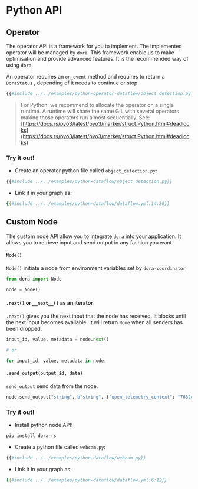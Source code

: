 # Python API

## Operator

The operator API is a framework for you to implement. The implemented operator will be managed by `dora`. This framework enable us to make optimisation and provide advanced features. It is the recommended way of using `dora`.

An operator requires an `on_event` method and requires to return a `DoraStatus` , depending of it needs to continue or stop.

```python
{{#include ../../examples/python-operator-dataflow/object_detection.py:0:25}}
```

> For Python, we recommend to allocate the operator on a single runtime. A runtime will share the same GIL with several operators making those operators run almost sequentially. See: [https://docs.rs/pyo3/latest/pyo3/marker/struct.Python.html#deadlocks](https://docs.rs/pyo3/latest/pyo3/marker/struct.Python.html#deadlocks)
### Try it out!

- Create an operator python file called `object_detection.py`:
```python
{{#include ../../examples/python-dataflow/object_detection.py}}
```

- Link it in your graph as:
```yaml
{{#include ../../examples/python-dataflow/dataflow.yml:14:20}}
```

## Custom Node

The custom node API allow you to integrate `dora` into your application. It allows you to retrieve input and send output in any fashion you want.  
#### `Node()`

`Node()` initiate a node from environment variables set by `dora-coordinator` 

```python
from dora import Node

node = Node()
```

#### `.next()` or `__next__()` as an iterator

`.next()` gives you the next input that the node has received. It blocks until the next input becomes available. It will return `None` when all senders has been dropped.

```python
input_id, value, metadata = node.next()

# or

for input_id, value, metadata in node:
```

#### `.send_output(output_id, data)`

`send_output` send data from the node.

```python
node.send_output("string", b"string", {"open_telemetry_context": "7632e76"})
```

### Try it out!

- Install python node API:
```bash
pip install dora-rs
```

- Create a python file called `webcam.py`:
```python
{{#include ../../examples/python-dataflow/webcam.py}}
```

- Link it in your graph as:
```yaml
{{#include ../../examples/python-dataflow/dataflow.yml:6:12}}
```
